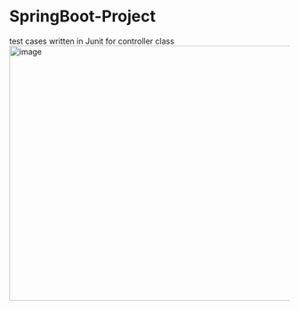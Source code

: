 # SpringBoot-Project

test cases written in Junit for controller class
<img width="1815" height="458" alt="image" src="https://github.com/user-attachments/assets/0d0be56a-1e99-4272-8b92-1fc1c72e7872" />
